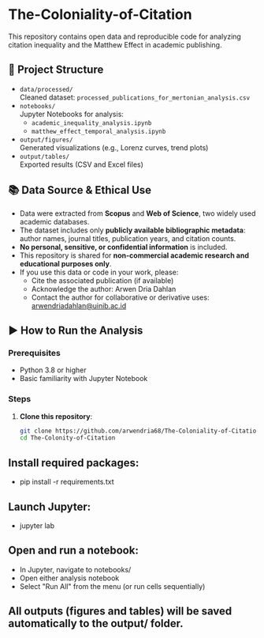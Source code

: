 # The-Coloniality-of-Citation

This repository contains open data and reproducible code for analyzing citation inequality and the Matthew Effect in academic publishing.

## 📁 Project Structure

- `data/processed/`  
  Cleaned dataset: `processed_publications_for_mertonian_analysis.csv`
- `notebooks/`  
  Jupyter Notebooks for analysis:
  - `academic_inequality_analysis.ipynb`
  - `matthew_effect_temporal_analysis.ipynb`
- `output/figures/`  
  Generated visualizations (e.g., Lorenz curves, trend plots)
- `output/tables/`  
  Exported results (CSV and Excel files)

## 📚 Data Source & Ethical Use

- Data were extracted from **Scopus** and **Web of Science**, two widely used academic databases.
- The dataset includes only **publicly available bibliographic metadata**:  
  author names, journal titles, publication years, and citation counts.
- **No personal, sensitive, or confidential information** is included.
- This repository is shared for **non-commercial academic research and educational purposes only**.
- If you use this data or code in your work, please:
  - Cite the associated publication (if available)
  - Acknowledge the author: Arwen Dria Dahlan
  - Contact the author for collaborative or derivative uses: arwendriadahlan@uinib.ac.id

## ▶️ How to Run the Analysis

### Prerequisites
- Python 3.8 or higher
- Basic familiarity with Jupyter Notebook

### Steps
1. **Clone this repository**:
   ```bash
   git clone https://github.com/arwendria68/The-Coloniality-of-Citation.git
   cd The-Colonity-of-Citation
## Install required packages:
- pip install -r requirements.txt

## Launch Jupyter:
- jupyter lab

## Open and run a notebook:
- In Jupyter, navigate to notebooks/
- Open either analysis notebook
- Select "Run All" from the menu (or run cells sequentially)
         
## All outputs (figures and tables) will be saved automatically to the output/ folder. 
